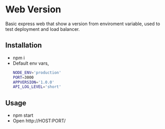 # Web Version
Basic express web that show a version from enviroment variable, used to test deployment and load balancer.

## Installation
- npm i
- Default env vars,
    ```bash
    NODE_ENV='production'  
    PORT=3000
    APPVERSION='1.0.0'
    API_LOG_LEVEL='short'

## Usage
- npm start
- Open http://HOST:PORT/
